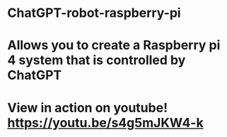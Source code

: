 # ChatGPT-robot-raspberry-pi
# Allows you to create a Raspberry pi 4 system that is controlled by ChatGPT
# View in action on youtube! https://youtu.be/s4g5mJKW4-k 
